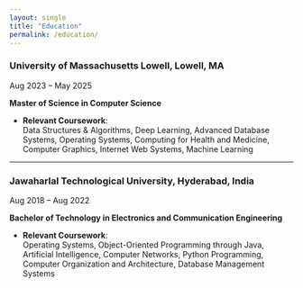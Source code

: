 ```yaml
---
layout: single
title: "Education"
permalink: /education/
---
```



### University of Massachusetts Lowell, Lowell, MA  
Aug 2023 – May 2025

**Master of Science in Computer Science**  

- **Relevant Coursework**:  
  Data Structures & Algorithms, Deep Learning, Advanced Database Systems, Operating Systems, Computing for Health and Medicine, Computer Graphics, Internet Web Systems, Machine Learning  

---

### Jawaharlal Technological University, Hyderabad, India  
Aug 2018 – Aug 2022  

**Bachelor of Technology in Electronics and Communication Engineering**  

- **Relevant Coursework**:  
  Operating Systems, Object-Oriented Programming through Java, Artificial Intelligence, Computer Networks, Python Programming, Computer Organization and Architecture, Database Management Systems
 
 